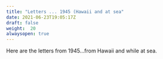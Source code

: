 ```yaml
---
title: "Letters ... 1945 (Hawaii and at sea"
date: 2021-06-23T19:05:17Z
draft: false
weight:  20
alwaysopen: true
---
```

Here are the letters from 1945...from Hawaii and while at sea.


